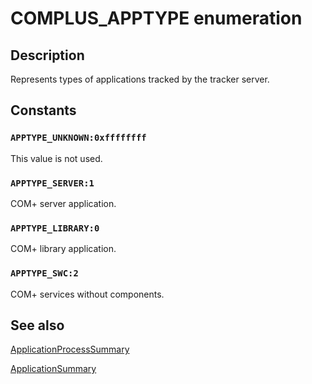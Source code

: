 # COMPLUS_APPTYPE enumeration

## Description

Represents types of applications tracked by the tracker server.

## Constants

### `APPTYPE_UNKNOWN:0xffffffff`

This value is not used.

### `APPTYPE_SERVER:1`

COM+ server application.

### `APPTYPE_LIBRARY:0`

COM+ library application.

### `APPTYPE_SWC:2`

COM+ services without components.

## See also

[ApplicationProcessSummary](https://learn.microsoft.com/windows/desktop/api/comsvcs/ns-comsvcs-applicationprocesssummary)

[ApplicationSummary](https://learn.microsoft.com/windows/desktop/api/comsvcs/ns-comsvcs-applicationsummary)
